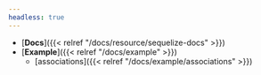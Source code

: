 ```yaml
---
headless: true
---
```


- [**Docs**]({{< relref "/docs/resource/sequelize-docs" >}})
- [**Example**]({{< relref "/docs/example" >}})
  - [associations]({{< relref "/docs/example/associations" >}})
